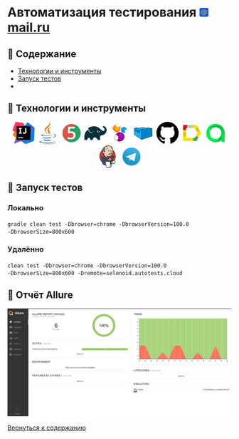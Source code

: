 # Автоматизация тестирования <a href="https://mail.ru" target="_blank"><img src="readme/images/mail.svg" width="20" height="20"> mail.ru</a>

## :scroll: Содержание
- [Технологии и инструменты](#pushpin-технологии-и-инструменты)
- [Запуск тестов](#pushpin-запуск-тестов)
- 

## :pushpin: Технологии и инструменты
<p align="center">
<a href="https://www.jetbrains.com/idea/"><img src="readme/images/IntelliJ_IDEA_Icon.svg" width="50" height="50" title="IntelliJ Idea" alt="IDEA"/></a>
<a href="https://www.java.com/"><img src="readme/images/java.svg" width="50" height="50"  alt="Java"/></a>
<a href="https://junit.org/junit5/"><img src="readme/images/JUnit5.svg" width="50" height="50"  alt="JUnit5"/></a>
<a href="https://gradle.org/"><img src="readme/images/Gradle.svg" width="50" height="50"  alt="Gradle"/></a>
<a href="https://selenide.org/"><img src="readme/images/Selenide.svg" width="50" height="50"  alt="Selenide"/></a>
<a href="https://aerokube.com/selenoid/"><img src="readme/images/Selenoid.svg" width="50" height="50"  alt="Selenoid"/></a>
<a href="https://github.com/"><img src="readme/images/Github.svg" width="50" height="50"  alt="Github"/></a>
<a href="https://github.com/allure-framework/allure2"><img src="readme/images/Allure.svg" width="50" height="50"  alt="Allure"/></a>
<a href="https://qameta.io/"><img src="readme/images/Allure_TO.svg" width="50" height="50"  alt="Allure TestOps"/></a>
<a href="https://www.jenkins.io/"><img src="readme/images/Jenkins.svg" width="50" height="50"  alt="Jenkins"/></a>
<img src="readme/images/Telegram.svg" width="50" height="50"  alt="Telegram"/>
</p>

## :pushpin: Запуск тестов
### Локально
<code>gradle clean test -Dbrowser=chrome -DbrowserVersion=100.0 -DbrowserSize=800x600</code>

### Удалённо
<code>clean test -Dbrowser=chrome -DbrowserVersion=100.0 -DbrowserSize=800x600 -Dremote=selenoid.autotests.cloud</code>

## :pushpin: Отчёт Allure
<img src="readme/screenshots/allure_overview.png" alt="Allure_overview"/>

[Вернуться к содержанию](#scroll-содержание)


